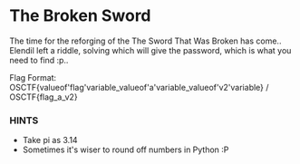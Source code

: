 # The Broken Sword

The time for the reforging of the The Sword That Was Broken has come..
Elendil left a riddle, solving which will give the password, which is what you need to find :p..

Flag Format: OSCTF{valueof'flag'variable_valueof'a'variable_valueof'v2'variable} / OSCTF{flag_a_v2}

### HINTS
- Take pi as 3.14
- Sometimes it's wiser to round off numbers in Python :P
